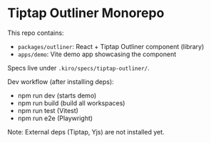 # Tiptap Outliner Monorepo

This repo contains:
- `packages/outliner`: React + Tiptap Outliner component (library)
- `apps/demo`: Vite demo app showcasing the component

Specs live under `.kiro/specs/tiptap-outliner/`.

Dev workflow (after installing deps):
- npm run dev (starts demo)
- npm run build (build all workspaces)
- npm run test (Vitest)
- npm run e2e (Playwright)

Note: External deps (Tiptap, Yjs) are not installed yet.

